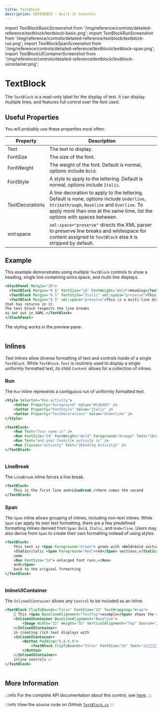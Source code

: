 ```yaml
---
title: TextBlock
description: REFERENCE - Built-in Controls
---
```


import TextBlockBasicScreenshot from '/img/reference/controls/detailed-reference/textblock/textblock-basic.png';
import TextBlockRunScreenshot from '/img/reference/controls/detailed-reference/textblock/textblock-run.png';
import TextBlockSpanScreenshot from '/img/reference/controls/detailed-reference/textblock/textblock-span.png';
import TextBlockUIContainerScreenshot from '/img/reference/controls/detailed-reference/textblock/textblock-uicontainer.png';

# TextBlock

The `TextBlock` is a read-only label for the display of text. It can display multiple lines, and features full control over the font used.

## Useful Properties

You will probably use these properties most often:

| Property        | Description                                                                                                                                                                                                           |
|-----------------|-----------------------------------------------------------------------------------------------------------------------------------------------------------------------------------------------------------------------|
| Text            | The text to display.                                                                                                                                                                                                  |
| FontSize        | The size of the font.                                                                                                                                                                                                 |
| FontWeight      | The weight of the font. Default is normal, options include `Bold`.                                                                                                                                                    |
| FontStyle       | A style to apply to the lettering. Default is normal, options include `Italic`.                                                                                                                                       |
| TextDecorations | A line decoration to apply to the lettering. Default is none, options include `Underline`, `Strikethrough`, `Baseline` and `Overline`. To apply more than one at the same time, list the options with spaces between. |
| xml:space       | `xml:space="preserve"` directs the XML parser to preserve line breaks and whitespace for content assigned to `TextBlock` else it is stripped by default.                                                              |

## Example

This example demonstrates using multiple `TextBlock` controls to show a heading, single line containing extra space, and multi-line displays.

```xml
<StackPanel Margin="20">
  <TextBlock Margin="0 5" FontSize="18" FontWeight="Bold">Heading</TextBlock>
  <TextBlock Margin="0 5" FontStyle="Italic" xml:space="preserve">This is  a single line.</TextBlock>
  <TextBlock Margin="0 5" xml:space="preserve">This is a multi-line display
that has returns in it.
The text block respects the line breaks
as set out in XAML.</TextBlock>
</StackPanel>
```

The styling works in the preview pane:

<img src={TextBlockBasicScreenshot} alt="" />

## Inlines

Text inlines allow diverse formatting of text and controls inside of a single `TextBlock`. While `TextBlock.Text` is routinely 
used to display a single uniformly formatted text, its child `Content` allows for a collection of inlines.

### Run

The `Run` inline represents a contiguous run of uniformly formatted text.

```xml
<Style Selector="Run.activity">
	<Setter Property="Foreground" Value="#C469EE" />
	<Setter Property="FontStyle" Value="Italic" />
	<Setter Property="TextDecorations" Value="Underline" />
</Style>

<TextBlock>
	<Run Text="Your name is" />
	<Run FontSize="24" FontWeight="Bold" Foreground="Orange" Text="{Binding Name}" />
	<Run Text="and your favorite activity is" />
	<Run Classes="activity" Text="{Binding Activity}" />
</TextBlock>
```

<img src={TextBlockRunScreenshot} alt="" />

### LineBreak

The `LineBreak` inline forces a line break.

```xml
<TextBlock>
    This is the first line and<LineBreak />here comes the second
</TextBlock>
```

### Span

The `Span` inline allows grouping of inlines, including non-text inlines. While `Span` can apply its own text formatting, 
there are a few predefined formatting inlines derived from `Span`: `Bold`, `Italic`, and `Underline`. Users may also derive 
from `Span` to create their own formatting instead of using styles.

```xml
<TextBlock>
	This text is <Span Foreground="Green"> green with <Bold>bold sections,</Bold>
	<Italic>italic <Span Foreground="Red">red</Span> sections,</Italic>
	some
	<Run FontSize="24"> enlarged font runs,</Run>
	and</Span>
	back to the original formatting
</TextBlock>
```

<img src={TextBlockSpanScreenshot} alt="" />

### InlineUIContainer

The `InlineUIContainer` allows any `Control` to be included as an inline.

```xml
<TextBlock ClipToBounds="False" FontSize="32" TextWrapping="Wrap">
    🚀 This <Span BaselineAlignment="TextTop">example</Span> shows the <Bold>power</Bold> of
    <InlineUIContainer BaselineAlignment="Baseline">
        <Image Width="32" Height="32" VerticalAlignment="Top" Source="/Assets/avalonia-logo.ico" />
    </InlineUIContainer>
    in creating rich text displays with
    <InlineUIContainer>
        <Button Padding="0,8,0,0">
            <TextBlock ClipToBounds="False" FontSize="24" Text="👍👍🏼👍🏽👍🏾👍🏿" />
        </Button>
    </InlineUIContainer>
    inline controls 📈
</TextBlock>
```

<img src={TextBlockUIContainerScreenshot} alt="" />

## More Information

:::info
For the complete API documentation about this control, see [here](http://reference.avaloniaui.net/api/Avalonia.Controls/TextBlock/).
:::

:::info
View the source code on GitHub [`TextBlock.cs`](https://github.com/AvaloniaUI/Avalonia/blob/master/src/Avalonia.Controls/TextBlock.cs)
:::
